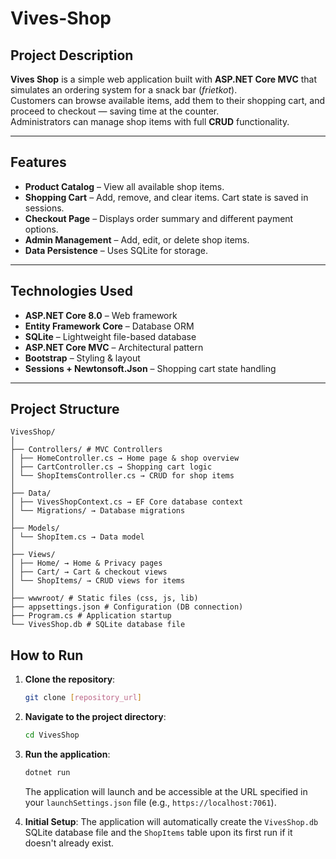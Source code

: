 # Vives-Shop

## Project Description
**Vives Shop** is a simple web application built with **ASP.NET Core MVC** that simulates an ordering system for a snack bar (*frietkot*).  
Customers can browse available items, add them to their shopping cart, and proceed to checkout — saving time at the counter.  
Administrators can manage shop items with full **CRUD** functionality.

---

## Features
- **Product Catalog** – View all available shop items.  
- **Shopping Cart** – Add, remove, and clear items. Cart state is saved in sessions.  
- **Checkout Page** – Displays order summary and different payment options.  
- **Admin Management** – Add, edit, or delete shop items.  
- **Data Persistence** – Uses SQLite for storage.  

---

## Technologies Used
- **ASP.NET Core 8.0** – Web framework  
- **Entity Framework Core** – Database ORM  
- **SQLite** – Lightweight file-based database  
- **ASP.NET Core MVC** – Architectural pattern  
- **Bootstrap** – Styling & layout  
- **Sessions + Newtonsoft.Json** – Shopping cart state handling  

---

## Project Structure


    VivesShop/
    │
    ├── Controllers/ # MVC Controllers
    │ ├── HomeController.cs → Home page & shop overview
    │ ├── CartController.cs → Shopping cart logic
    │ └── ShopItemsController.cs → CRUD for shop items
    │
    ├── Data/
    │ ├── VivesShopContext.cs → EF Core database context
    │ └── Migrations/ → Database migrations
    │
    ├── Models/
    │ └── ShopItem.cs → Data model
    │
    ├── Views/
    │ ├── Home/ → Home & Privacy pages
    │ ├── Cart/ → Cart & checkout views
    │ └── ShopItems/ → CRUD views for items
    │
    ├── wwwroot/ # Static files (css, js, lib)
    ├── appsettings.json # Configuration (DB connection)
    ├── Program.cs # Application startup
    └── VivesShop.db # SQLite database file

## How to Run

1.  **Clone the repository**:
    ```bash
    git clone [repository_url]
    ```
2.  **Navigate to the project directory**:
    ```bash
    cd VivesShop
    ```
3.  **Run the application**:
    ```bash
    dotnet run
    ```
    The application will launch and be accessible at the URL specified in your `launchSettings.json` file (e.g., `https://localhost:7061`).

4.  **Initial Setup**: The application will automatically create the `VivesShop.db` SQLite database file and the `ShopItems` table upon its first run if it doesn't already exist.

